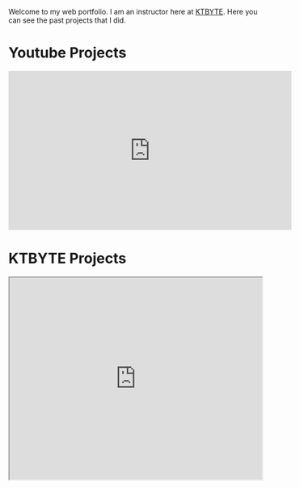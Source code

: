 Welcome to my web portfolio. I am an instructor here at [KTBYTE](https://www.ktbyte.com). Here you can see the past projects that I did. 

# Youtube Projects

<iframe width="560" height="315" src="https://www.youtube.com/embed/dQw4w9WgXcQ" title="YouTube video player" frameborder="0" allow="accelerometer; autoplay; clipboard-write; encrypted-media; gyroscope; picture-in-picture" allowfullscreen></iframe>

# KTBYTE Projects

<iframe width='500px' height='400px' src='https://nest.ktbyte.com/nest#353091' allowfullscreen></iframe>
